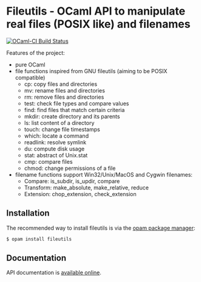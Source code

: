 Fileutils - OCaml API to manipulate real files (POSIX like) and filenames
=========================================================================

[![OCaml-CI Build Status](https://img.shields.io/endpoint?url=https://ci.ocamllabs.io/badge/gildor478/ocaml-fileutils/master&logo=ocaml)](https://ci.ocamllabs.io/github/gildor478/ocaml-fileutils)

Features of the project:

* pure OCaml
* file functions inspired from GNU fileutils (aiming to be POSIX compatible)
    * cp: copy files and directories
    * mv: rename files and directories
    * rm: remove files and directories
    * test: check file types and compare values
    * find: find files that match certain criteria
    * mkdir: create directory and its parents
    * ls: list content of a directory
    * touch: change file timestamps
    * which: locate a command
    * readlink: resolve symlink
    * du: compute disk usage
    * stat: abstract of Unix.stat
    * cmp: compare files
    * chmod: change permissions of a file
* filename functions support Win32/Unix/MacOS and Cygwin filenames:
    * Compare: is_subdir, is_updir, compare
    * Transform: make_absolute, make_relative, reduce
    * Extension: chop_extension, check_extension

[travis]:         https://travis-ci.org/gildor478/ocaml-fileutils
[travis-img]:     https://travis-ci.org/gildor478/ocaml-fileutils.svg?branch=master
[appveyor]:       https://ci.appveyor.com/project/gildor478/ocaml-fileutils/branch/master
[appveyor-img]:   https://ci.appveyor.com/api/projects/status/pddhb2c22rc8wtd3/branch/master?svg=true
[opam]:           https://opam.ocaml.org

Installation
------------

The recommended way to install fileutils is via the [opam package manager][opam]:

```sh
$ opam install fileutils
```

Documentation
-------------

API documentation is
[available online](https://gildor478.github.io/ocaml-fileutils).
